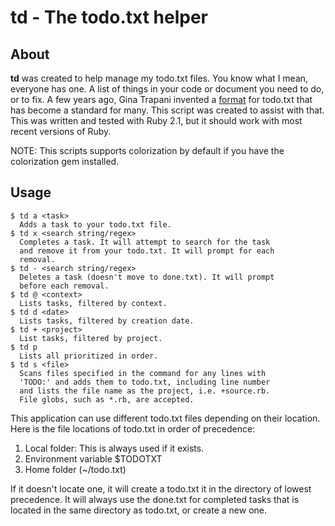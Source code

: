 td - The todo.txt helper
========================

About
-----

**td** was created to help manage my todo.txt files. You know what I mean, everyone has one. A list of things in your code or document you need to do, or to fix. A few years ago, Gina Trapani invented a [format](http://todotxt.com/) for todo.txt that has become a standard for many. This script was created to assist with that. This was written and tested with Ruby 2.1, but it should work with most recent versions of Ruby.

NOTE: This scripts supports colorization by default if you have the colorization gem installed.

Usage
-----

    $ td a <task>
      Adds a task to your todo.txt file.
    $ td x <search string/regex>
      Completes a task. It will attempt to search for the task
      and remove it from your todo.txt. It will prompt for each
      removal.
    $ td - <search string/regex>
      Deletes a task (doesn't move to done.txt). It will prompt
      before each removal.
    $ td @ <context>
      Lists tasks, filtered by context.
    $ td d <date>
      Lists tasks, filtered by creation date.
    $ td + <project>
      List tasks, filtered by project.
    $ td p
      Lists all prioritized in order.
    $ td s <file>
      Scans files specified in the command for any lines with
      'TODO:' and adds them to todo.txt, including line number
      and lists the file name as the project, i.e. +source.rb.
      File globs, such as *.rb, are accepted.

This application can use different todo.txt files depending on their location. Here is the file locations of todo.txt in order of precedence:

1) Local folder: This is always used if it exists.
2) Environment variable $TODOTXT
3) Home folder (~/todo.txt)

If it doesn't locate one, it will create a todo.txt it in the directory of lowest precedence. It will always use the done.txt for completed tasks that is located in the same directory as todo.txt, or create a new one.
